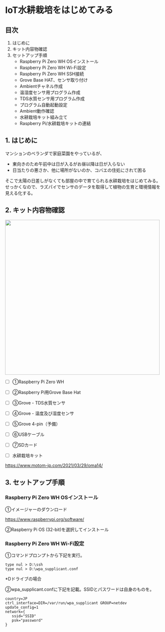 # IoT水耕栽培をはじめてみる
## 目次
1. はじめに
2. キット内容物確認
3. セットアップ手順
   - Raspberry Pi Zero WH OSインストール
   - Raspberry Pi Zero WH Wi-Fi設定
   - Raspberry Pi Zero WH SSH接続
   - Grove Base HAT、センサ取り付け
   - Ambientチャネル作成
   - 温湿度センサ用プログラム作成
   - TDS水質センサ用プログラム作成
   - プログラム自動起動設定
   - Ambient動作確認
   - 水耕栽培キット組み立て
   - Raspberry Pi/水耕栽培キットの連結


## 1. はじめに
マンションのベランダで家庭菜園をやっているが、
- 東向きのため午前中は日が入るがお昼以降は日が入らない
- 日当たりの悪さか、他に場所がないのか、コバエの住処にされて困る

そこで太陽の日差しがなくても部屋の中で育てられる水耕栽培をはじめてみる。
せっかくなので、ラズパイでセンサのデータを取得して植物の生育と環境情報を見える化する。

## 2. キット内容物確認

<img width="500" src="https://github.com/takamasa-s/iot-hydroponics/blob/main/kit.png">

- [ ] ①Raspberry Pi Zero WH

- [ ] ②Raspberry Pi用Grove Base Hat

- [ ] ③Grove - TDS水質センサ

- [ ] ④Grove - 温度及び湿度センサ

- [ ] ⑤Grove 4-pin（予備）

- [ ] ⑥USBケーブル

- [ ] ⑦SDカード

- [ ] 水耕栽培キット

https://www.motom-jp.com/2021/03/29/oma14/

## 3. セットアップ手順
### Raspberry Pi Zero WH OSインストール

①イメージャーのダウンロード

https://www.raspberrypi.org/software/

②Raspberry Pi OS (32-bit)を選択してインストール

### Raspberry Pi Zero WH Wi-Fi設定

①コマンドプロンプトから下記を実行。
```shell
type nul > D:\ssh
type nul > D:\wpa_supplicant.conf
```
*Dドライブの場合

②wpa_supplicant.confに下記を記載。SSIDとパスワードは自身のものを。
```
country=JP
ctrl_interface=DIR=/var/run/wpa_supplicant GROUP=netdev
update_config=1
network={
   ssid="SSID"
   psk="password"
}
```







